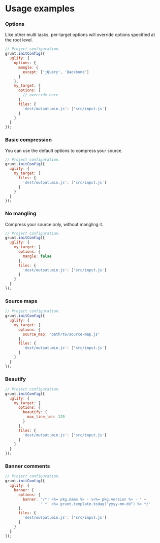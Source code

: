 # Usage examples

### Options
Like other multi tasks, per-target options will override options specified at the root level.

```js
// Project configuration.
grunt.initConfig({
  uglify: {
    options: {
      mangle: {
        except: ['jQuery', 'Backbone']
      }
    },
    my_target: {
      options: {
        // override here
      },
      files: {
        'dest/output.min.js': ['src/input.js']
      }
    }
  }
});
```

### Basic compression
You can use the default options to compress your source.

```js
// Project configuration.
grunt.initConfig({
  uglify: {
    my_target: {
      files: {
        'dest/output.min.js': ['src/input.js']
      }
    }
  }
});
```

### No mangling
Compress your source only, without mangling it.

```js
// Project configuration.
grunt.initConfig({
  uglify: {
    my_target: {
      options: {
        mangle: false
      },
      files: {
        'dest/output.min.js': ['src/input.js']
      }
    }
  }
});
```

### Source maps

```js
// Project configuration.
grunt.initConfig({
  uglify: {
    my_target: {
      options: {
        source_map: 'path/to/source-map.js'
      },
      files: {
        'dest/output.min.js': ['src/input.js']
      }
    }
  }
});
```

### Beautify

```js
// Project configuration.
grunt.initConfig({
  uglify: {
    my_target: {
      options: {
        beautify: {
          max_line_len: 120
        }
      },
      files: {
        'dest/output.min.js': ['src/input.js']
      }
    }
  }
});
```

### Banner comments

```js
// Project configuration.
grunt.initConfig({
  uglify: {
    banner: {
      options: {
        banner: '/*! <%= pkg.name %> - v<%= pkg.version %> - ' +
                ' *  <%= grunt.template.today("yyyy-mm-dd") %> */'
      },
      files: {
        'dest/output.min.js': ['src/input.js']
      }
    }
  }
});
```
